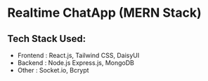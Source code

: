 # Realtime ChatApp (MERN Stack)

## Tech Stack Used:
- Frontend : React.js, Tailwind CSS, DaisyUI
- Backend : Node.js Express.js, MongoDB
- Other : Socket.io, Bcrypt